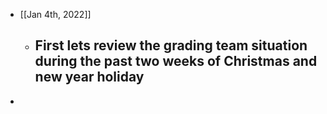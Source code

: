 - [[Jan 4th, 2022]]
	- First lets review the grading team situation during the past two weeks of Christmas and new year holiday
		-
-